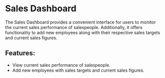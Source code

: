 # Sales Dashboard #

The Sales Dashboard provides a convenient interface for users to monitor the current sales performance of salespeople. Additionally, it offers functionality to add new employees along with their respective sales targets and current sales figures.

## Features: ##

- View current sales performance of salespeople.
- Add new employees with sales targets and current sales figures.




